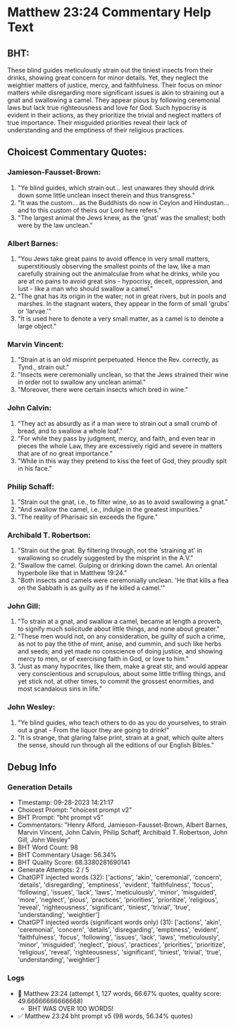 # Matthew 23:24 Commentary Help Text

## BHT:
These blind guides meticulously strain out the tiniest insects from their drinks, showing great concern for minor details. Yet, they neglect the weightier matters of justice, mercy, and faithfulness. Their focus on minor matters while disregarding more significant issues is akin to straining out a gnat and swallowing a camel. They appear pious by following ceremonial laws but lack true righteousness and love for God. Such hypocrisy is evident in their actions, as they prioritize the trivial and neglect matters of true importance. Their misguided priorities reveal their lack of understanding and the emptiness of their religious practices.

## Choicest Commentary Quotes:
### Jamieson-Fausset-Brown:
1. "Ye blind guides, which strain out... lest unawares they should drink down some little unclean insect therein and thus transgress."
2. "It was the custom... as the Buddhists do now in Ceylon and Hindustan... and to this custom of theirs our Lord here refers."
3. "The largest animal the Jews knew, as the 'gnat' was the smallest; both were by the law unclean."

### Albert Barnes:
1. "You Jews take great pains to avoid offence in very small matters, superstitiously observing the smallest points of the law, like a man carefully straining out the animalculae from what he drinks, while you are at no pains to avoid great sins - hypocrisy, deceit, oppression, and lust - like a man who should swallow a camel."
2. "The gnat has its origin in the water; not in great rivers, but in pools and marshes. In the stagnant waters, they appear in the form of small 'grubs' or 'larvae.'"
3. "It is used here to denote a very small matter, as a camel is to denote a large object."

### Marvin Vincent:
1. "Strain at is an old misprint perpetuated. Hence the Rev. correctly, as Tynd., strain out."
2. "Insects were ceremonially unclean, so that the Jews strained their wine in order not to swallow any unclean animal."
3. "Moreover, there were certain insects which bred in wine."

### John Calvin:
1. "They act as absurdly as if a man were to strain out a small crumb of bread, and to swallow a whole loaf."
2. "For while they pass by judgment, mercy, and faith, and even tear in pieces the whole Law, they are excessively rigid and severe in matters that are of no great importance."
3. "While in this way they pretend to kiss the feet of God, they proudly spit in his face."

### Philip Schaff:
1. "Strain out the gnat, i.e., to filter wine, so as to avoid swallowing a gnat."
2. "And swallow the camel, i.e., indulge in the greatest impurities."
3. "The reality of Pharisaic sin exceeds the figure."

### Archibald T. Robertson:
1. "Strain out the gnat. By filtering through, not the 'straining at' in swallowing so crudely suggested by the misprint in the A.V." 
2. "Swallow the camel. Gulping or drinking down the camel. An oriental hyperbole like that in Matthew 19:24."
3. "Both insects and camels were ceremonially unclean. 'He that kills a flea on the Sabbath is as guilty as if he killed a camel.'"

### John Gill:
1. "To strain at a gnat, and swallow a camel, became at length a proverb, to signify much solicitude about little things, and none about greater."
2. "These men would not, on any consideration, be guilty of such a crime, as not to pay the tithe of mint, anise, and cummin, and such like herbs and seeds; and yet made no conscience of doing justice, and showing mercy to men, or of exercising faith in God, or love to him."
3. "Just as many hypocrites, like them, make a great stir, and would appear very conscientious and scrupulous, about some little trifling things, and yet stick not, at other times, to commit the grossest enormities, and most scandalous sins in life."

### John Wesley:
1. "Ye blind guides, who teach others to do as you do yourselves, to strain out a gnat - From the liquor they are going to drink!"
2. "It is strange, that glaring false print, strain at a gnat, which quite alters the sense, should run through all the editions of our English Bibles."


## Debug Info
### Generation Details
- Timestamp: 09-28-2023 14:21:17
- Choicest Prompt: "choicest prompt v2"
- BHT Prompt: "bht prompt v5"
- Commentators: "Henry Alford, Jamieson-Fausset-Brown, Albert Barnes, Marvin Vincent, John Calvin, Philip Schaff, Archibald T. Robertson, John Gill, John Wesley"
- BHT Word Count: 98
- BHT Commentary Usage: 56.34%
- BHT Quality Score: 68.3380281690141
- Generate Attempts: 2 / 5
- ChatGPT injected words (32):
	['actions', 'akin', 'ceremonial', 'concern', 'details', 'disregarding', 'emptiness', 'evident', 'faithfulness', 'focus', 'following', 'issues', 'lack', 'laws', 'meticulously', 'minor', 'misguided', 'more', 'neglect', 'pious', 'practices', 'priorities', 'prioritize', 'religious', 'reveal', 'righteousness', 'significant', 'tiniest', 'trivial', 'true', 'understanding', 'weightier']
- ChatGPT injected words (significant words only) (31):
	['actions', 'akin', 'ceremonial', 'concern', 'details', 'disregarding', 'emptiness', 'evident', 'faithfulness', 'focus', 'following', 'issues', 'lack', 'laws', 'meticulously', 'minor', 'misguided', 'neglect', 'pious', 'practices', 'priorities', 'prioritize', 'religious', 'reveal', 'righteousness', 'significant', 'tiniest', 'trivial', 'true', 'understanding', 'weightier']

### Logs
- 🔄 Matthew 23:24 (attempt 1, 127 words, 66.67% quotes, quality score: 49.66666666666668) 
	- BHT WAS OVER 100 WORDS!
- ✅ Matthew 23:24 bht prompt v5 (98 words, 56.34% quotes)